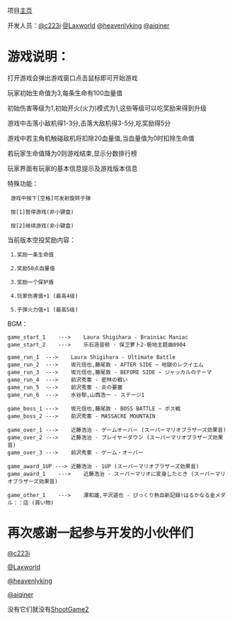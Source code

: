 项目[主页](https://c223i.github.io/ShootGame2/)

开发人员：[@c223i](https://github.com/c223i) [@Laxworld](https://github.com/Laxworld) [@heavenlyking](https://github.com/heavenlyking) [@aiqiner](https://github.com/aiqiner)

# 游戏说明：

打开游戏会弹出游戏窗口点击鼠标即可开始游戏

玩家初始生命值为3,每条生命有100血量值

初始伤害等级为1,初始开火(火力)模式为1,这些等级可以吃奖励来得到升级

游戏中击落小敌机得1-3分,击落大敌机得3-5分,吃奖励得5分

游戏中若主角机触碰敌机将扣除20血量值,当血量值为0时扣除生命值

若玩家生命值降为0则游戏结束,显示分数排行榜

玩家界面有玩家的基本信息提示及游戏版本信息

特殊功能：

     游戏中按下[空格]可发射旋转子弹
     
     按[1]暂停游戏(非小键盘)
     
     按[2]继续游戏(非小键盘)

当前版本空投奖励内容：

     1.奖励一条生命值

     2.奖励50点血量值

     3.奖励一个保护盾

     4.玩家伤害值+1 (最高4级)

     5.子弹火力值+1 (最高5级)

BGM：

	game_start_1	--->	Laura Shigihara - Brainiac Maniac
	game_start_2	--->	乐石涯音频 - 保卫萝卜2-极地主题曲0904

	game_run_1	--->	Laura Shigihara - Ultimate Battle
	game_run_2	--->	坂元信也,藤尾敦 - AFTER SIDE ~ 地獄のレクイエム
	game_run_3	--->	坂元信也,藤尾敦 - BEFORE SIDE ~ ジャッカルのテーマ
	game_run_4	--->	前沢秀憲 - 密林の戦い
	game_run_5	--->	前沢秀憲 - 炎の要塞
	game_run_6	--->	水谷郁,山西浩一 - ステージ1

	game_boss_1	--->	坂元信也,藤尾敦 - BOSS BATTLE ~ ボス戦
	game_boss_2	--->	前沢秀憲 - MASSACRE MOUNTAIN

	game_over_1	--->	近藤浩治 - ゲームオーバー (スーパーマリオブラザーズ効果音)
	game_over_2	--->	近藤浩治 - プレイヤーダウン (スーパーマリオブラザーズ効果音)
	game_over_3	--->	前沢秀憲 - ゲーム・オーバー

	game_award_1UP --->	近藤浩治 - 1UP (スーパーマリオブラザーズ効果音)
	game_award_1	--->	近藤浩治 - スーパーマリオに変身したとき (スーパーマリオブラザーズ効果音)

	game_other_1	--->	澤和雄,平沢道也 - びっくり熱血新記録!はるかなる金メダル：：店 (買い物)



# 再次感谢一起参与开发的小伙伴们

[@c223i](https://github.com/c223i)

[@Laxworld](https://github.com/Laxworld)

[@heavenlyking](https://github.com/heavenlyking)

[@aiqiner](https://github.com/aiqiner)

没有它们就没有[ShootGame2](https://c223i.github.io/ShootGame2/)